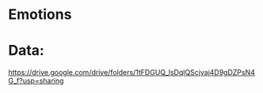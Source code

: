 # Emotions

# Data: 
https://drive.google.com/drive/folders/1tFDGUQ_lsDqlQScjvaj4D9gDZPsN4G_f?usp=sharing
